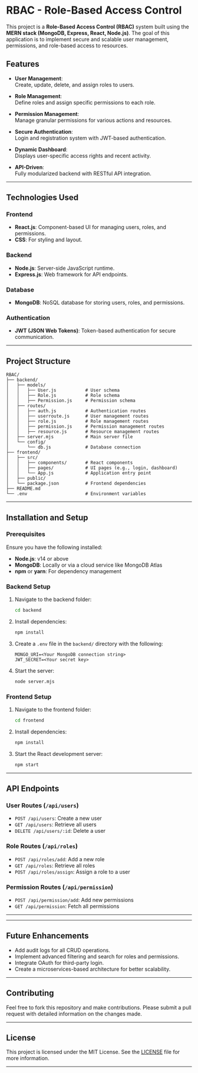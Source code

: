 
# RBAC - Role-Based Access Control

This project is a **Role-Based Access Control (RBAC)** system built using the **MERN stack (MongoDB, Express, React, Node.js)**. The goal of this application is to implement secure and scalable user management, permissions, and role-based access to resources.

## Features

- **User Management**:  
  Create, update, delete, and assign roles to users.

- **Role Management**:  
  Define roles and assign specific permissions to each role.

- **Permission Management**:  
  Manage granular permissions for various actions and resources.

- **Secure Authentication**:  
  Login and registration system with JWT-based authentication.

- **Dynamic Dashboard**:  
  Displays user-specific access rights and recent activity.

- **API-Driven**:  
  Fully modularized backend with RESTful API integration.

---

## Technologies Used

### Frontend
- **React.js**: Component-based UI for managing users, roles, and permissions.
- **CSS**: For styling and layout.

### Backend
- **Node.js**: Server-side JavaScript runtime.
- **Express.js**: Web framework for API endpoints.

### Database
- **MongoDB**: NoSQL database for storing users, roles, and permissions.

### Authentication
- **JWT (JSON Web Tokens)**: Token-based authentication for secure communication.

---

## Project Structure

```
RBAC/
├── backend/
│   ├── models/
│   │   ├── User.js           # User schema
│   │   ├── Role.js           # Role schema
│   │   ├── Permission.js     # Permission schema
│   ├── routes/
│   │   ├── auth.js           # Authentication routes
│   │   ├── userroute.js      # User management routes
│   │   ├── role.js           # Role management routes
│   │   ├── permission.js     # Permission management routes
│   │   ├── resource.js       # Resource management routes
│   ├── server.mjs            # Main server file
│   └── config/
│       └── db.js             # Database connection
├── frontend/
│   ├── src/
│   │   ├── components/       # React components
│   │   ├── pages/            # UI pages (e.g., login, dashboard)
│   │   └── App.js            # Application entry point
│   ├── public/
│   └── package.json          # Frontend dependencies
├── README.md
└── .env                      # Environment variables
```

---

## Installation and Setup

### Prerequisites
Ensure you have the following installed:
- **Node.js**: v14 or above
- **MongoDB**: Locally or via a cloud service like MongoDB Atlas
- **npm** or **yarn**: For dependency management

### Backend Setup
1. Navigate to the backend folder:
   ```bash
   cd backend
   ```
2. Install dependencies:
   ```bash
   npm install
   ```
3. Create a `.env` file in the `backend/` directory with the following:
   ```
   MONGO_URI=<Your MongoDB connection string>
   JWT_SECRET=<Your secret key>
   ```
4. Start the server:
   ```bash
   node server.mjs
   ```

### Frontend Setup
1. Navigate to the frontend folder:
   ```bash
   cd frontend
   ```
2. Install dependencies:
   ```bash
   npm install
   ```
3. Start the React development server:
   ```bash
   npm start
   ```

---

## API Endpoints

### User Routes (`/api/users`)
- `POST /api/users`: Create a new user
- `GET /api/users`: Retrieve all users
- `DELETE /api/users/:id`: Delete a user

### Role Routes (`/api/roles`)
- `POST /api/roles/add`: Add a new role
- `GET /api/roles`: Retrieve all roles
- `POST /api/roles/assign`: Assign a role to a user

### Permission Routes (`/api/permission`)
- `POST /api/permission/add`: Add new permissions
- `GET /api/permission`: Fetch all permissions

---



---

## Future Enhancements
- Add audit logs for all CRUD operations.
- Implement advanced filtering and search for roles and permissions.
- Integrate OAuth for third-party login.
- Create a microservices-based architecture for better scalability.

---

## Contributing
Feel free to fork this repository and make contributions. Please submit a pull request with detailed information on the changes made.

---

## License
This project is licensed under the MIT License. See the [LICENSE](LICENSE) file for more information.

---
